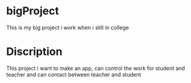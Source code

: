 # bigProject
This is my big project i work when i still in college
# Discription
This project i want to make an app, can control the work for student and teacher and can contact between teacher and student 
